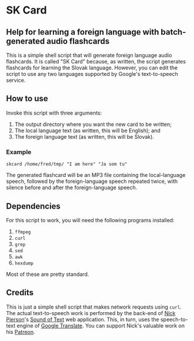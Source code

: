 # SK Card

## Help for learning a foreign language with batch-generated audio flashcards

This is a simple shell script that will generate foreign language audio flashcards.
It is called "SK Card" because, as written, the script generates flashcards for
learning the Slovak language.  However, you can edit the script to use any two
languages supported by Google's text-to-speech service.

## How to use

Invoke this script with three arguments:

1. The output directory where you want the new card to be written;
2. The local language text (as written, this will be English); and
3. The foreign language text (as written, this will be Slovak).

### Example

    skcard /home/fred/tmp/ "I am here" "Ja som tu"

The generated flashcard will be an MP3 file containing the local-language speech, followed by
the foreign-language speech repeated twice, with silence before and after the
foreign-language speech.

## Dependencies

For this script to work, you will need the following programs installed:

1. `ffmpeg`
2. `curl`
3. `grep`
4. `sed`
5. `awk`
6. `hexdump`

Most of these are pretty standard.

## Credits

This is just a simple shell script that makes network requests using `curl`.  The actual text-to-speech
work is performed by the back-end of [Nick Pierson](https://twitter.com/NickOnTheWeb)'s
[Sound of Text](https://beta.soundoftext.com/) web application.  This, in turn, uses
the speech-to-text engine of [Google Translate](https://translate.google.com/).
You can support Nick's valuable work on his [Patreon](https://www.patreon.com/nickpierson).
